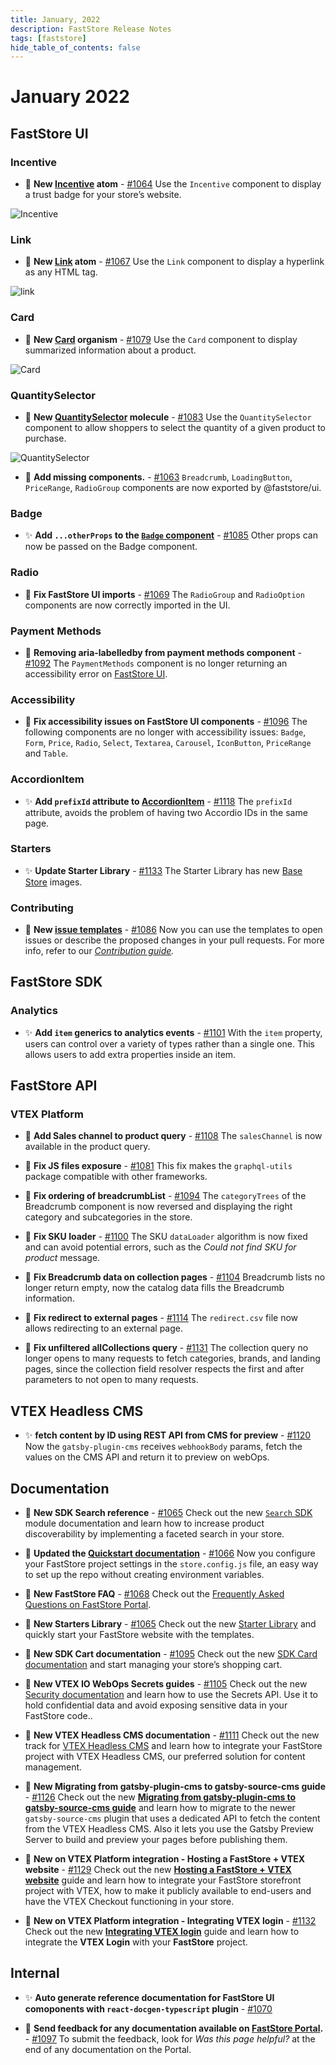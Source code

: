 ```yaml
---
title: January, 2022
description: FastStore Release Notes 
tags: [faststore]
hide_table_of_contents: false
---
```

# January 2022

## FastStore UI
### Incentive 
- 🎉 **New [Incentive](https://faststore.dev/reference/ui/atoms/Incentive) atom** - [#1064](https://github.com/vtex/faststore/pull/1064) Use the `Incentive` component to display a trust badge for your store’s website.

![Incentive](https://user-images.githubusercontent.com/67270558/152564764-c5fc9793-1b5c-4777-8749-8497da862303.svg)


### Link 
- 🎉 **New [Link](https://faststore.dev/reference/ui/atoms/Link) atom** - [#1067](https://github.com/vtex/faststore/pull/1067) Use the `Link` component to display a hyperlink as any HTML tag.

![link](https://user-images.githubusercontent.com/67270558/152562969-ed41b7a9-babb-482b-9007-a34832533439.gif)
### Card
- 🎉 **New [Card](https://faststore.dev/reference/ui/organisms/Card) organism** - [#1079](https://github.com/vtex/faststore/pull/1079) Use the `Card` component to display summarized information about a product.

![Card](https://user-images.githubusercontent.com/67270558/152563513-5dff3501-a385-4fd5-a09b-4336499b424a.svg)

### QuantitySelector

- 🎉 **New [QuantitySelector](https://faststore.dev/reference/ui/molecules/QuantitySelector) molecule** - [#1083](https://github.com/vtex/faststore/pull/1083) Use the `QuantitySelector` component to allow shoppers to select the quantity of a given product to purchase.

![QuantitySelector](https://user-images.githubusercontent.com/67270558/152564074-5a9b366d-8901-4cfc-b310-d73e897979d5.gif)


- 🎉 **Add missing components.** - [#1063](https://github.com/vtex/faststore/pull/1063)
`Breadcrumb`, `LoadingButton`, `PriceRange`, `RadioGroup` components are now exported by @faststore/ui.

### Badge

- ✨ **Add `...otherProps` to the [`Badge` component](https://faststore.dev/reference/ui/atoms/Badge)** - [#1085](https://github.com/vtex/faststore/pull/1085) Other props can now be passed on the Badge component.

### Radio	

- 🐛 **Fix FastStore UI imports** - [#1069](https://github.com/vtex/faststore/pull/1069) 
The `RadioGroup` and `RadioOption` components are now correctly imported in the UI.


### Payment Methods

- 🐛 **Removing aria-labelledby from payment methods component** - [#1092](https://github.com/vtex/faststore/pull/1092) 
The `PaymentMethods` component is no longer returning an accessibility error on [FastStore UI](https://faststoreui.netlify.app/?path=/story/molecules-paymentmethods--payment-methods).


### Accessibility

- 🐛 **Fix accessibility issues on FastStore UI components** - [#1096](https://github.com/vtex/faststore/pull/1096) The following components are no longer with accessibility issues: `Badge`, `Form`, `Price`, `Radio`, `Select`, `Textarea`, `Carousel`, `IconButton`, `PriceRange` and `Table`.

### AccordionItem

- ✨ **Add `prefixId` attribute to [AccordionItem](https://faststore.dev/reference/ui/molecules/Accordion#accordionitem)** - [#1118](https://github.com/vtex/faststore/pull/1118) The `prefixId` attribute, avoids the problem of having two Accordio IDs in the same page. 


### Starters

- ✨ **Update Starter Library** - [#1133](https://github.com/vtex/faststore/pull/1133) The Starter Library has new [Base Store](https://faststore.dev/starters/base) images.


### Contributing


- 🎉 **New [issue templates](https://github.com/vtex/faststore/issues/new/choose)** - [#1086](https://github.com/vtex/faststore/pull/1086)
Now you can use the templates to open issues or describe the proposed changes in your pull requests. For more info, refer to our *[Contribution guide](https://github.com/vtex/faststore/blob/master/CONTRIBUTING.MD#creating-pull-requests).*

## FastStore SDK
### Analytics
- ✨ **Add `item` generics to analytics events** - [#1101](https://github.com/vtex/faststore/pull/1101)  With the `item` property, users can control over a variety of types rather than a single one. This allows users to add extra properties inside an item.

## FastStore API
### VTEX Platform

- 🎉 **Add Sales channel to product query** - [#1108](https://github.com/vtex/faststore/pull/1108)
The `salesChannel` is now available in the product query. 

- 🐛 **Fix JS files exposure** - [#1081](https://github.com/vtex/faststore/pull/1081) 
This fix makes the `graphql-utils` package compatible with other frameworks.

- 🐛 **Fix ordering of breadcrumbList** - [#1094](https://github.com/vtex/faststore/pull/1094) 
The `categoryTrees` of the Breadcrumb component is now reversed and displaying the right category and subcategories in the store.

- 🐛 **Fix SKU loader** - [#1100](https://github.com/vtex/faststore/pull/1100) 
The SKU `dataLoader` algorithm is now fixed and can avoid potential errors, such as the *Could not find SKU for product* message.

- 🐛 **Fix Breadcrumb data on collection pages** - [#1104](https://github.com/vtex/faststore/pull/1104) 
Breadcrumb lists no longer return empty, now the catalog data fills the Breadcrumb information.

- 🐛 **Fix redirect to external pages** - [#1114](https://github.com/vtex/faststore/pull/1114) 
The `redirect.csv` file now allows redirecting to an external page.

- 🐛 **Fix unfiltered allCollections query** - [#1131](https://github.com/vtex/faststore/pull/1131) 
The collection query no longer opens to many requests to fetch categories, brands, and landing pages, since the collection field resolver respects the first and after parameters to not open to many requests.

## VTEX Headless CMS

- ✨ **fetch content by ID using REST API from CMS for preview** - [#1120](https://github.com/vtex/faststore/pull/1120) Now the `gatsby-plugin-cms` receives `webhookBody` params, fetch the values on the CMS API and return it to preview on webOps.

## Documentation 

- 📑 **New SDK Search reference** - [#1065](https://github.com/vtex/faststore/pull/1065)
Check out the new [`Search` SDK](https://faststore.dev/reference/sdk/search) module documentation and learn how to increase product discoverability by implementing a faceted search in your store.

- 📑 **Updated the [Quickstart documentation](https://faststore.dev/quickstart#step-3-configuring-your-project-settings)** - [#1066](https://github.com/vtex/faststore/pull/1066) Now you configure your FastStore project settings in the `store.config.js` file, an easy way to set up the repo without creating environment variables.

- 📑 **New FastStore FAQ** - [#1068](https://github.com/vtex/faststore/pull/1068)
Check out the [Frequently Asked Questions on FastStore Portal](https://faststore.dev/faq).

- 📑 **New Starters Library** - [#1065](https://github.com/vtex/faststore/pull/1066)
Check out the new [Starter Library](https://faststore.dev/starters) and quickly start your FastStore website with the templates.

- 📑 **New SDK Cart documentation** - [#1095](https://github.com/vtex/faststore/pull/1095)
Check out the new [SDK Card documentation](https://faststore.dev/reference/sdk/cart) and start managing your store’s shopping cart.


- 📑 **New VTEX IO WebOps Secrets guides** - [#1105](https://github.com/vtex/faststore/pull/1105)
Check out the new [Security documentation](https://faststore.dev/how-to-guides/webops/security) and learn how to use the Secrets API. Use it to hold confidential data and avoid exposing sensitive data in your FastStore code..

- 📑 **New VTEX Headless CMS documentation** - [#1111](https://github.com/vtex/faststore/pull/1111) Check out the new track for [VTEX Headless CMS](https://faststore.dev/tutorials/cms-overview) and learn how to integrate your FastStore project with VTEX Headless CMS, our preferred solution for content management.

- 📑 **New Migrating from gatsby-plugin-cms to gatsby-source-cms guide** - [#1126](https://github.com/vtex/faststore/pull/1126)
Check out the new **[Migrating from gatsby-plugin-cms to gatsby-source-cms guide](https://faststore.dev/how-to-guides/cms/vtex-headless-cms/Migrating%20from%20gatsby-plugin-cms%20to%20gatsby-source-cms)** and learn how to migrate to the newer `gatsby-source-cms` plugin that uses a dedicated API to fetch the content from the VTEX Headless CMS. Also it lets you use the Gatsby Preview Server to build and preview your pages before publishing them.


- 📑 **New on VTEX Platform integration - Hosting a FastStore + VTEX website** - [#1129](https://github.com/vtex/faststore/pull/1129)
Check out the new **[Hosting a FastStore + VTEX website](https://faststore.dev/how-to-guides/cms/vtex-headless-cms/Migrating%20from%20gatsby-plugin-cms%20to%20gatsby-source-cms)** guide and learn how to integrate your FastStore storefront project with VTEX, how to make it publicly available to end-users and have the VTEX Checkout functioning in your store.

- 📑 **New on VTEX Platform integration - Integrating VTEX login** - [#1132](https://github.com/vtex/faststore/pull/1132)
Check out the new **[Integrating VTEX login](https://faststore.dev/how-to-guides/platform-integration/vtex/integrating-the-vtex-login)** guide and learn how to integrate the **VTEX Login** with your **FastStore** project.


## Internal

- ✨ **Auto generate reference documentation for FastStore UI comoponents with `react-docgen-typescript` plugin** - [#1070](https://github.com/vtex/faststore/pull/1070)

- 🎉 **Send feedback for any documentation available on [FastStore Portal](https://faststore.dev/).** - [#1097](https://github.com/vtex/faststore/pull/1097)
To submit the feedback, look for *Was this page helpful?* at the end of any documentation on the Portal.

